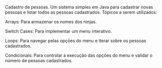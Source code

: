 Cadastro de pessoas. 
Um sistema simples em Java para cadastrar novas 
pessoas e listar todos as pessoas cadastrados.
 Tópicos a serem utilizados:
 
 Arrays: Para armazenar os nomes dos ninjas.
 
 Switch Cases: Para implementar um menu 
interativo.

 Loops: Para navegar pelas opções do menu e 
iterar sobre os pessoas cadastrados.

 Condicionais: Para controlar a execução das 
opções do menu e validar o número de pessoas 
cadastrados.
